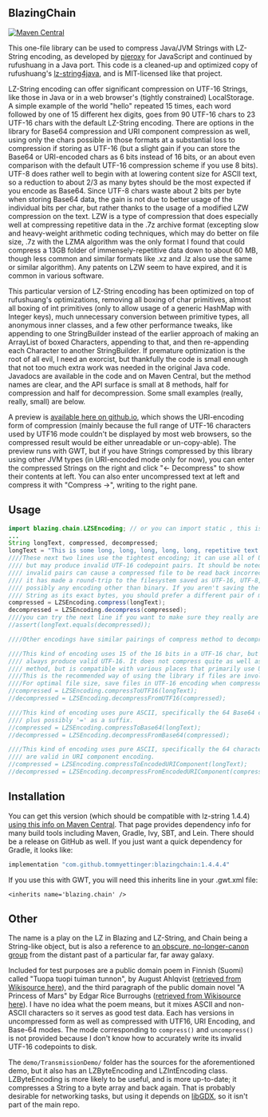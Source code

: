 BlazingChain
--

[![Maven Central](https://maven-badges.herokuapp.com/maven-central/com.github.tommyettinger/blazingchain/badge.svg?style=plastic)](https://maven-badges.herokuapp.com/maven-central/com.github.tommyettinger/blazingchain)

This one-file library can be used to compress Java/JVM Strings with LZ-String encoding, as developed by
[pieroxy](https://github.com/pieroxy/lz-string) for JavaScript and continued by rufushuang in a Java port.
This code is a cleaned-up and optimized copy of rufushuang's
[lz-string4java](https://github.com/rufushuang/lz-string4java), and is MIT-licensed like that project.

LZ-String encoding can offer significant compression on UTF-16 Strings, like those in Java or in a web
browser's (tightly constrained) LocalStorage. A simple example of the world "hello" repeated 15 times,
each word followed by one of 15 different hex digits, goes from 90 UTF-16 chars to 23 UTF-16 chars with
the default LZ-String encoding. There are options in the library for Base64 compression and URI component
compression as well, using only the chars possible in those formats at a substantial loss to compression
if storing as UTF-16 (but a slight gain if you can store the Base64 or URI-encoded chars as 6 bits instead
of 16 bits, or an about even comparison with the default UTF-16 compression scheme if you use 8 bits).
UTF-8 does rather well to begin with at lowering content size for ASCII text, so a reduction to about 2/3
as many bytes should be the most expected if you encode as Base64. Since UTF-8 chars waste about 2 bits
per byte when storing Base64 data, the gain is not due to better usage of the individual bits per char,
but rather thanks to the usage of a modified LZW compression on the text. LZW is a type of compression
that does especially well at compressing repetitive data in the .7z archive format (excepting slow and
heavy-weight arithmetic coding techniques, which may do better on file size, .7z with the LZMA algorithm
was the only format I found that could compress a 13GB folder of immensely-repetitive data down to about
60 MB, though less common and similar formats like .xz and .lz also use the same or similar algorithm).
Any patents on LZW seem to have expired, and it is common in various software.

This particular version of LZ-String encoding has been optimized on top of rufushuang's optimizations,
removing all boxing of char primitives, almost all boxing of int primitives (only to allow usage of
a generic HashMap with Integer keys), much unnecessary conversion between primitive types, all anonymous
inner classes, and a few other performance tweaks, like appending to one StringBuilder instead of the
earlier approach of making an ArrayList of boxed Characters, appending to that, and then re-appending
each Character to another StringBuilder. If premature optimization is the root of all evil, I need an
exorcist, but thankfully the code is small enough that not too much extra work was needed in the
original Java code. Javadocs are available in the code and on Maven Central, but the method names are
clear, and the API surface is small at 8 methods, half for compression and half for decompression. Some
small examples (really, really, small) are below.

A preview is [available here on github.io](https://tommyettinger.github.io/BlazingChain/index.html),
which shows the URI-encoding form of compression (mainly because the full range of UTF-16 characters
used by UTF16 mode couldn't be displayed by most web browsers, so the compressed result would be
either unreadable or un-copy-able). The preview runs with GWT, but if you have Strings compressed by
this library using other JVM types (in URI-encoded mode only for now), you can enter the compressed
Strings on the right and click "<- Decompress" to show their contents at left. You can also enter
uncompressed text at left and compress it with "Compress ->", writing to the right pane.

Usage
---

```java
import blazing.chain.LZSEncoding; // or you can import static , this is all static.
...
String longText, compressed, decompressed;
longText = "This is some long, long, long, long, long, repetitive text!";
////These next two lines use the tightest encoding; it can use all of Unicode,
//// but may produce invalid UTF-16 codepoint pairs. It should be noted that
//// invalid pairs can cause a compressed file to be read back incorrectly if
//// it has made a round-trip to the filesystem saved as UTF-16, UTF-8, or
//// possibly any encoding other than binary. If you aren't saving the compressed
//// String as its exact bytes, you should prefer a different pair of methods.
compressed = LZSEncoding.compress(longText);
decompressed = LZSEncoding.decompress(compressed);
////you can try the next line if you want to make sure they really are equal.
//assert(longText.equals(decompressed));

////Other encodings have similar pairings of compress method to decompress method.

////This kind of encoding uses 15 of the 16 bits in a UTF-16 char, but should
//// always produce valid UTF-16. It does not compress quite as well as the first
//// method, but is compatible with various places that primarily use UTF-16.
////This is the recommended way of using the library if files are involved.
////For optimal file size, save files in UTF-16 encoding when compressed this way.
//compressed = LZSEncoding.compressToUTF16(longText);
//decompressed = LZSEncoding.decompressFromUTF16(compressed);

////This kind of encoding uses pure ASCII, specifically the 64 Base64 characters,
//// plus possibly '=' as a suffix.
//compressed = LZSEncoding.compressToBase64(longText);
//decompressed = LZSEncoding.decompressFromBase64(compressed);

////This kind of encoding uses pure ASCII, specifically the 64 characters that
//// are valid in URI component encoding.
//compressed = LZSEncoding.compressToEncodedURIComponent(longText);
//decompressed = LZSEncoding.decompressFromEncodedURIComponent(compressed);
```

Installation
---

You can get this version (which should be compatible with lz-string 1.4.4)
[using this info on Maven Central](http://search.maven.org/#artifactdetails%7Ccom.github.tommyettinger%7Cblazingchain%7C1.4.4.4%7Cjar).
That page provides dependency info for many build tools including Maven, Gradle, Ivy, SBT, and Lein.
There should be a release on GitHub as well. If you just want a quick dependency for Gradle, it looks like:

```groovy
implementation "com.github.tommyettinger:blazingchain:1.4.4.4"
```

If you use this with GWT, you will need this inherits line in your .gwt.xml file:

`<inherits name='blazing.chain' />`

Other
---

The name is a play on the LZ in Blazing and LZ-String, and Chain being a String-like object, but is also
a reference to [an obscure, no-longer-canon group](http://starwars.wikia.com/wiki/Blazing_Chain) from
the distant past of a particular far, far away galaxy.

Included for test purposes are a public domain poem in Finnish (Suomi) called "Tuopa tuopi tuiman tunnon",
by August Ahlqvist ([retrieved from Wikisource here](https://fi.wikisource.org/wiki/Tuopa_tuopi_tuiman_tunnon)),
and the third paragraph of the public domain novel "A Princess of Mars" by Edgar Rice Burroughs
([retrieved from Wikisource here](https://en.wikisource.org/wiki/A_Princess_of_Mars/Chapter_I)).
I have no idea what the poem means, but it mixes ASCII and non-ASCII characters so it serves as good test data.
Each has versions in uncompressed form as well as compressed with UTF16, URI Encoding, and Base-64 modes.
The mode corresponding to `compress()` and `uncompress()` is not provided because I don't know how to accurately
write its invalid UTF-16 codepoints to disk.

The `demo/TransmissionDemo/` folder has the sources for the aforementioned demo, but it also has an
LZByteEncoding and LZIntEncoding class. LZByteEncoding is more likely to be useful, and is more up-to-date;
it compresses a String to a byte array and back again. That is probably desirable for networking tasks, but
using it depends on [libGDX](https://libgdx.com/), so it isn't part of the main repo.
